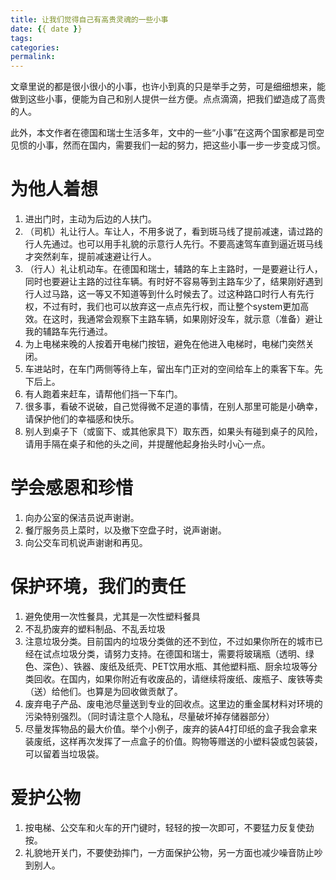 ```yaml
---
title: 让我们觉得自己有高贵灵魂的一些小事
date: {{ date }}
tags:
categories: 
permalink: 
---
```


文章里说的都是很小很小的小事，也许小到真的只是举手之劳，可是细细想来，能做到这些小事，便能为自己和别人提供一丝方便。点点滴滴，把我们塑造成了高贵的人。

此外，本文作者在德国和瑞士生活多年，文中的一些“小事”在这两个国家都是司空见惯的小事，然而在国内，需要我们一起的努力，把这些小事一步一步变成习惯。

# 为他人着想
1. 进出门时，主动为后边的人扶门。
1. （司机）礼让行人。车让人，不用多说了，看到斑马线了提前减速，请过路的行人先通过。也可以用手礼貌的示意行人先行。不要高速驾车直到逼近斑马线才突然刹车，提前减速避让行人。
1. （行人）礼让机动车。在德国和瑞士，辅路的车上主路时，一是要避让行人，同时也要避让主路的过往车辆。有时好不容易等到主路车少了，结果刚好遇到行人过马路，这一等又不知道等到什么时候去了。过这种路口时行人有先行权，不过有时，我们也可以放弃这一点点先行权，而让整个system更加高效。在这时，我通常会观察下主路车辆，如果刚好没车，就示意（准备）避让我的辅路车先行通过。
1. 为上电梯来晚的人按着开电梯门按钮，避免在他进入电梯时，电梯门突然关闭。
1. 车进站时，在车门两侧等待上车，留出车门正对的空间给车上的乘客下车。先下后上。
1. 有人跑着来赶车，请帮他们挡一下车门。
1. 很多事，看破不说破，自己觉得微不足道的事情，在别人那里可能是小确幸，请保护他们的幸福感和快乐。
1. 别人到桌子下（或窗下、或其他家具下）取东西，如果头有碰到桌子的风险，请用手隔在桌子和他的头之间，并提醒他起身抬头时小心一点。

# 学会感恩和珍惜
1. 向办公室的保洁员说声谢谢。
1. 餐厅服务员上菜时，以及撤下空盘子时，说声谢谢。
1. 向公交车司机说声谢谢和再见。

# 保护环境，我们的责任
1. 避免使用一次性餐具，尤其是一次性塑料餐具
1. 不乱扔废弃的塑料制品、不乱丢垃圾
1. 注意垃圾分类。目前国内的垃圾分类做的还不到位，不过如果你所在的城市已经在试点垃圾分类，请努力支持。在德国和瑞士，需要将玻璃瓶（透明、绿色、深色）、铁器、废纸及纸壳、PET饮用水瓶、其他塑料瓶、厨余垃圾等分类回收。在国内，如果你附近有收废品的，请继续将废纸、废瓶子、废铁等卖（送）给他们。也算是为回收做贡献了。
1. 废弃电子产品、废电池尽量送到专业的回收点。这里边的重金属材料对环境的污染特别强烈。（同时请注意个人隐私，尽量破坏掉存储器部分）
1. 尽量发挥物品的最大价值。举个小例子，废弃的装A4打印纸的盒子我会拿来装废纸，这样再次发挥了一点盒子的价值。购物等赠送的小塑料袋或包装袋，可以留着当垃圾袋。

# 爱护公物
1. 按电梯、公交车和火车的开门键时，轻轻的按一次即可，不要猛力反复使劲按。
1. 礼貌地开关门，不要使劲摔门，一方面保护公物，另一方面也减少噪音防止吵到别人。
